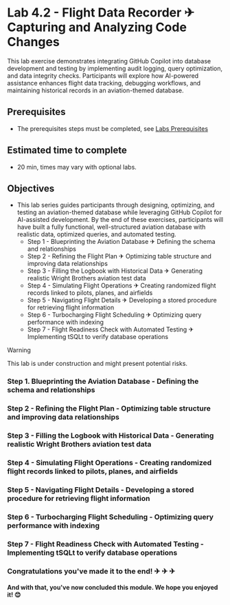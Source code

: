 # Lab 4.2 - Flight Data Recorder ✈ Capturing and Analyzing Code Changes
This lab exercise demonstrates integrating GitHub Copilot into database development and testing by implementing audit logging, query optimization, and data integrity checks. Participants will explore how AI-powered assistance enhances flight data tracking, debugging workflows, and maintaining historical records in an aviation-themed database.

## Prerequisites
- The prerequisites steps must be completed, see [Labs Prerequisites](../Lab%201.1%20-%20Pre-Flight%20Checklist/README.md)

## Estimated time to complete

- 20 min, times may vary with optional labs.

## Objectives

- This lab series guides participants through designing, optimizing, and testing an aviation-themed database while leveraging GitHub Copilot for AI-assisted development. By the end of these exercises, participants will have built a fully functional, well-structured aviation database with realistic data, optimized queries, and automated testing.
    - Step 1 - Blueprinting the Aviation Database ✈ Defining the schema and relationships
    - Step 2 - Refining the Flight Plan ✈ Optimizing table structure and improving data relationships
    - Step 3 - Filling the Logbook with Historical Data ✈ Generating realistic Wright Brothers aviation test data
    - Step 4 - Simulating Flight Operations ✈ Creating randomized flight records linked to pilots, planes, and airfields
    - Step 5 - Navigating Flight Details ✈ Developing a stored procedure for retrieving flight information
    - Step 6 - Turbocharging Flight Scheduling ✈ Optimizing query performance with indexing
    - Step 7 - Flight Readiness Check with Automated Testing ✈ Implementing tSQLt to verify database operations

> [!WARNING]  
> This lab is under construction and might present potential risks.

### Step 1. Blueprinting the Aviation Database - Defining the schema and relationships

### Step 2 - Refining the Flight Plan - Optimizing table structure and improving data relationships


### Step 3 - Filling the Logbook with Historical Data - Generating realistic Wright Brothers aviation test data


### Step 4 - Simulating Flight Operations - Creating randomized flight records linked to pilots, planes, and airfields


### Step 5 - Navigating Flight Details - Developing a stored procedure for retrieving flight information


### Step 6 - Turbocharging Flight Scheduling - Optimizing query performance with indexing


### Step 7 - Flight Readiness Check with Automated Testing - Implementing tSQLt to verify database operations

### Congratulations you've made it to the end! &#9992; &#9992; &#9992;

#### And with that, you've now concluded this module. We hope you enjoyed it! &#x1F60A;
